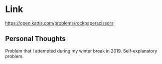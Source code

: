 # Link

https://open.kattis.com/problems/rockpaperscissors

## Personal Thoughts

Problem that I attempted during my winter break in 2019. Self-explanatory problem.

